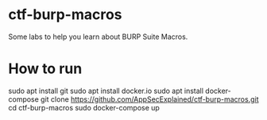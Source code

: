 # ctf-burp-macros
Some labs to help you learn about BURP Suite Macros.

# How to run

sudo apt install git
sudo apt install docker.io
sudo apt install docker-compose
git clone https://github.com/AppSecExplained/ctf-burp-macros.git
cd ctf-burp-macros
sudo docker-compose up
